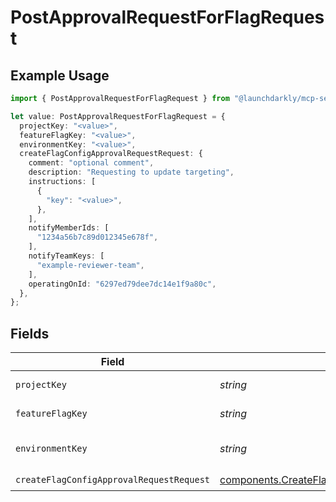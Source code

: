 # PostApprovalRequestForFlagRequest

## Example Usage

```typescript
import { PostApprovalRequestForFlagRequest } from "@launchdarkly/mcp-server/models/operations";

let value: PostApprovalRequestForFlagRequest = {
  projectKey: "<value>",
  featureFlagKey: "<value>",
  environmentKey: "<value>",
  createFlagConfigApprovalRequestRequest: {
    comment: "optional comment",
    description: "Requesting to update targeting",
    instructions: [
      {
        "key": "<value>",
      },
    ],
    notifyMemberIds: [
      "1234a56b7c89d012345e678f",
    ],
    notifyTeamKeys: [
      "example-reviewer-team",
    ],
    operatingOnId: "6297ed79dee7dc14e1f9a80c",
  },
};
```

## Fields

| Field                                                                                                                  | Type                                                                                                                   | Required                                                                                                               | Description                                                                                                            |
| ---------------------------------------------------------------------------------------------------------------------- | ---------------------------------------------------------------------------------------------------------------------- | ---------------------------------------------------------------------------------------------------------------------- | ---------------------------------------------------------------------------------------------------------------------- |
| `projectKey`                                                                                                           | *string*                                                                                                               | :heavy_check_mark:                                                                                                     | The project key                                                                                                        |
| `featureFlagKey`                                                                                                       | *string*                                                                                                               | :heavy_check_mark:                                                                                                     | The feature flag key                                                                                                   |
| `environmentKey`                                                                                                       | *string*                                                                                                               | :heavy_check_mark:                                                                                                     | The environment key                                                                                                    |
| `createFlagConfigApprovalRequestRequest`                                                                               | [components.CreateFlagConfigApprovalRequestRequest](../../models/components/createflagconfigapprovalrequestrequest.md) | :heavy_check_mark:                                                                                                     | N/A                                                                                                                    |